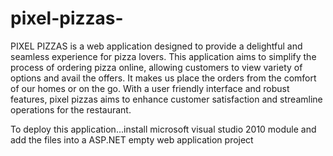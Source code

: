# pixel-pizzas-
PIXEL PIZZAS is a web application designed to provide a delightful and seamless experience
for pizza lovers. This application aims to simplify the process of ordering pizza online,
allowing customers to view variety of options and avail the offers. It makes us place the
orders from the comfort of our homes or on the go. With a user friendly interface and
robust features, pixel pizzas aims to enhance customer satisfaction and streamline
operations for the restaurant. 

To deploy this application...install microsoft visual studio 2010 module and add the files into a ASP.NET empty web application project
